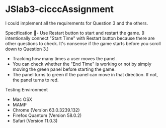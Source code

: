 # JSlab3-cicccAssignment

<!--
======================================================================
Project Name    : Lab3 - JS
Encoding        : UTF-8
Due Date   : February 13

Copyright © 2018 Kenta Kodashima. All rights reserved.

This source code or any portion thereof must not be
reproduced or used in any manner whatsoever.
======================================================================
-->

I could implement all the requirements for Question 3 and the others.

Specification
- Use Restart button to start and restart the game. (I intentionally connect "Start Time" with Restart button because there are other questions to check. It's nonsense if the game starts before you scroll down to Question 3.)
- Tracking how many times a user moves the panel.
- You can check whether the "End Time" is working or not by simply moving the green panel before starting the game.
- The panel turns to green if the panel can move in that direction. If not, the panel turns to red.

Testing Environment
- Mac OSX
- MAMP
- Chrome (Version 63.0.3239.132)
- Firefox Quantum (Version 58.0.2)
- Safari (Version 11.0.3)
